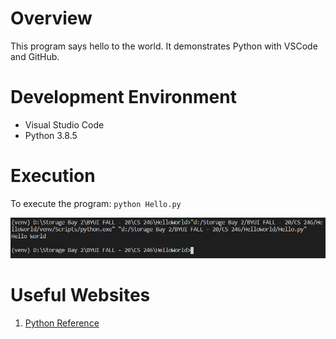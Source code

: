 # Overview
This program says hello to the world. It demonstrates Python with VSCode and GitHub.

# Development Environment
* Visual Studio Code
* Python 3.8.5

# Execution
To execute the program: `python Hello.py`

![Program screenshot displaying "Hello World"](screenshot.png)

# Useful Websites

1. [Python Reference](https://docs.python.org/3/library/index.html)